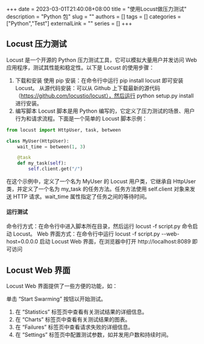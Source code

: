 +++ 
date = 2023-03-01T21:40:08+08:00
title = "使用Locust做压力测试"
description = "Python  包"
slug = ""
authors = []
tags = []
categories = ["Python","Test"]
externalLink = ""
series = []
+++


## Locust 压力测试
Locust 是一个开源的 Python 压力测试工具，它可以模拟大量用户并发访问 Web 应用程序，测试其性能和稳定性。以下是 Locust 的使用步骤：

1. 下载和安装
使用 pip 安装：在命令行中运行 pip install locust 即可安装 Locust。
从源代码安装：可以从 Github 上下载最新的源代码（https://github.com/locustio/locust），然后运行 python setup.py install 进行安装。
2. 编写脚本
Locust 脚本是用 Python 编写的，它定义了压力测试的场景、用户行为和请求流程。下面是一个简单的 Locust 脚本示例：

```python
from locust import HttpUser, task, between

class MyUser(HttpUser):
    wait_time = between(1, 3)

    @task
    def my_task(self):
        self.client.get("/")
```

在这个示例中，定义了一个名为 MyUser 的 Locust 用户类，它继承自 HttpUser 类，并定义了一个名为 my_task 的任务方法。任务方法使用 self.client 对象来发送 HTTP 请求。wait_time 属性指定了任务之间的等待时间。

#### 运行测试
命令行方式：在命令行中进入脚本所在目录，然后运行 locust -f script.py 命令启动 Locust。
Web 界面方式：在命令行中运行 locust -f script.py --web-host=0.0.0.0 启动 Locust Web 界面，在浏览器中打开 http://localhost:8089 即可访问 

## Locust Web 界面
Locust Web 界面提供了一些方便的功能，如：

单击 “Start Swarming” 按钮以开始测试。
1. 在 “Statistics” 标签页中查看有关测试结果的详细信息。
2. 在 “Charts” 标签页中查看有关测试结果的图表。
3. 在 “Failures” 标签页中查看请求失败的详细信息。
4. 在 “Settings” 标签页中配置测试参数，如并发用户数和持续时间。


